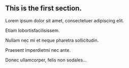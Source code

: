 ## This is the first section. ##

Lorem ipsum dolor sit amet, consectetuer adipiscing elit.

Etiam lobortisfacilisissem. 

Nullam nec mi et neque pharetra sollicitudin. 

Praesent imperdietmi nec ante. 

Donec ullamcorper, felis non sodales...
